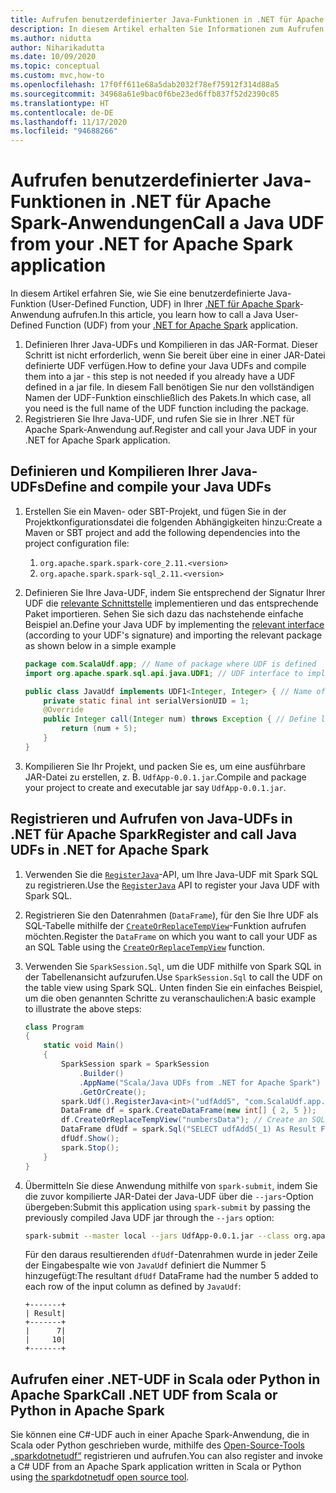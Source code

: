 ```yaml
---
title: Aufrufen benutzerdefinierter Java-Funktionen in .NET für Apache Spark-Anwendungen
description: In diesem Artikel erhalten Sie Informationen zum Aufrufen benutzerdefinierter Java-Funktionen in einer .NET für Apache Spark-Anwendung.
ms.author: nidutta
author: Niharikadutta
ms.date: 10/09/2020
ms.topic: conceptual
ms.custom: mvc,how-to
ms.openlocfilehash: 17f0ff611e68a5dab2032f78ef75912f314d88a5
ms.sourcegitcommit: 34968a61e9bac0f6be23ed6ffb837f52d2390c85
ms.translationtype: HT
ms.contentlocale: de-DE
ms.lasthandoff: 11/17/2020
ms.locfileid: "94688266"
---
```

# <a name="call-a-java-udf-from-your-net-for-apache-spark-application"></a><span data-ttu-id="7fff2-103">Aufrufen benutzerdefinierter Java-Funktionen in .NET für Apache Spark-Anwendungen</span><span class="sxs-lookup"><span data-stu-id="7fff2-103">Call a Java UDF from your .NET for Apache Spark application</span></span>

<span data-ttu-id="7fff2-104">In diesem Artikel erfahren Sie, wie Sie eine benutzerdefinierte Java-Funktion (User-Defined Function, UDF) in Ihrer [.NET für Apache Spark](https://github.com/dotnet/spark)-Anwendung aufrufen.</span><span class="sxs-lookup"><span data-stu-id="7fff2-104">In this article, you learn how to call a Java User-Defined Function (UDF) from your [.NET for Apache Spark](https://github.com/dotnet/spark) application.</span></span>

1. <span data-ttu-id="7fff2-105">Definieren Ihrer Java-UDFs und Kompilieren in das JAR-Format. Dieser Schritt ist nicht erforderlich, wenn Sie bereit über eine in einer JAR-Datei definierte UDF verfügen.</span><span class="sxs-lookup"><span data-stu-id="7fff2-105">How to define your Java UDFs and compile them into a jar - this step is not needed if you already have a UDF defined in a jar file.</span></span> <span data-ttu-id="7fff2-106">In diesem Fall benötigen Sie nur den vollständigen Namen der UDF-Funktion einschließlich des Pakets.</span><span class="sxs-lookup"><span data-stu-id="7fff2-106">In which case, all you need is the full name of the UDF function including the package.</span></span>
2. <span data-ttu-id="7fff2-107">Registrieren Sie Ihre Java-UDF, und rufen Sie sie in Ihrer .NET für Apache Spark-Anwendung auf.</span><span class="sxs-lookup"><span data-stu-id="7fff2-107">Register and call your Java UDF in your .NET for Apache Spark application.</span></span>

## <a name="define-and-compile-your-java-udfs"></a><span data-ttu-id="7fff2-108">Definieren und Kompilieren Ihrer Java-UDFs</span><span class="sxs-lookup"><span data-stu-id="7fff2-108">Define and compile your Java UDFs</span></span>

1. <span data-ttu-id="7fff2-109">Erstellen Sie ein Maven- oder SBT-Projekt, und fügen Sie in der Projektkonfigurationsdatei die folgenden Abhängigkeiten hinzu:</span><span class="sxs-lookup"><span data-stu-id="7fff2-109">Create a Maven or SBT project and add the following dependencies into the project configuration file:</span></span>
    1. `org.apache.spark.spark-core_2.11.<version>`
    2. `org.apache.spark.spark-sql_2.11.<version>`
2. <span data-ttu-id="7fff2-110">Definieren Sie Ihre Java-UDF, indem Sie entsprechend der Signatur Ihrer UDF die [relevante Schnittstelle](https://github.com/apache/spark/blob/master/sql/core/src/main/java/org/apache/spark/sql/api/java/UDF1.java) implementieren und das entsprechende Paket importieren. Sehen Sie sich dazu das nachstehende einfache Beispiel an.</span><span class="sxs-lookup"><span data-stu-id="7fff2-110">Define your Java UDF by implementing the [relevant interface](https://github.com/apache/spark/blob/master/sql/core/src/main/java/org/apache/spark/sql/api/java/UDF1.java) (according to your UDF's signature) and importing the relevant package as shown below in a simple example</span></span>

    ```java
    package com.ScalaUdf.app; // Name of package where UDF is defined
    import org.apache.spark.sql.api.java.UDF1; // UDF interface to implement

    public class JavaUdf implements UDF1<Integer, Integer> { // Name of the Java UDF
        private static final int serialVersionUID = 1;
        @Override
        public Integer call(Integer num) throws Exception { // Define logic of UDF
            return (num + 5);
        }
    }
    ```

3. <span data-ttu-id="7fff2-111">Kompilieren Sie Ihr Projekt, und packen Sie es, um eine ausführbare JAR-Datei zu erstellen, z. B. `UdfApp-0.0.1.jar`.</span><span class="sxs-lookup"><span data-stu-id="7fff2-111">Compile and package your project to create and executable jar say `UdfApp-0.0.1.jar`.</span></span>

## <a name="register-and-call-java-udfs-in-net-for-apache-spark"></a><span data-ttu-id="7fff2-112">Registrieren und Aufrufen von Java-UDFs in .NET für Apache Spark</span><span class="sxs-lookup"><span data-stu-id="7fff2-112">Register and call Java UDFs in .NET for Apache Spark</span></span>

1. <span data-ttu-id="7fff2-113">Verwenden Sie die [`RegisterJava`](https://github.com/dotnet/spark/blob/8dcdcdc7c60d5f42cba5a90f1346d854ab5bf7bb/src/csharp/Microsoft.Spark/Sql/UDFRegistration.cs#L424)-API, um Ihre Java-UDF mit Spark SQL zu registrieren.</span><span class="sxs-lookup"><span data-stu-id="7fff2-113">Use the [`RegisterJava`](https://github.com/dotnet/spark/blob/8dcdcdc7c60d5f42cba5a90f1346d854ab5bf7bb/src/csharp/Microsoft.Spark/Sql/UDFRegistration.cs#L424) API to register your Java UDF with Spark SQL.</span></span>
2. <span data-ttu-id="7fff2-114">Registrieren Sie den Datenrahmen (`DataFrame`), für den Sie Ihre UDF als SQL-Tabelle mithilfe der [`CreateOrReplaceTempView`](https://github.com/dotnet/spark/blob/master/src/csharp/Microsoft.Spark/Sql/DataFrame.cs#L982)-Funktion aufrufen möchten.</span><span class="sxs-lookup"><span data-stu-id="7fff2-114">Register the `DataFrame` on which you want to call your UDF as an SQL Table using the [`CreateOrReplaceTempView`](https://github.com/dotnet/spark/blob/master/src/csharp/Microsoft.Spark/Sql/DataFrame.cs#L982) function.</span></span>
3. <span data-ttu-id="7fff2-115">Verwenden Sie `SparkSession.Sql`, um die UDF mithilfe von Spark SQL in der Tabellenansicht aufzurufen.</span><span class="sxs-lookup"><span data-stu-id="7fff2-115">Use `SparkSession.Sql` to call the UDF on the table view using Spark SQL.</span></span>
<span data-ttu-id="7fff2-116">Unten finden Sie ein einfaches Beispiel, um die oben genannten Schritte zu veranschaulichen:</span><span class="sxs-lookup"><span data-stu-id="7fff2-116">A basic example to illustrate the above steps:</span></span>

    ```csharp
    class Program
    {
        static void Main()
        {
            SparkSession spark = SparkSession
                .Builder()
                .AppName("Scala/Java UDFs from .NET for Apache Spark")
                .GetOrCreate();
            spark.Udf().RegisterJava<int>("udfAdd5", "com.ScalaUdf.app.JavaUdf"); // Register your Java UDF as 'udfAdd5'
            DataFrame df = spark.CreateDataFrame(new int[] { 2, 5 });
            df.CreateOrReplaceTempView("numbersData"); // Create an SQL table from the DataFrame `df`
            DataFrame dfUdf = spark.Sql("SELECT udfAdd5(_1) As Result FROM numbersData"); // Call the registered UDF on the table
            dfUdf.Show();
            spark.Stop();
        }
    }
    ```

4. <span data-ttu-id="7fff2-117">Übermitteln Sie diese Anwendung mithilfe von `spark-submit`, indem Sie die zuvor kompilierte JAR-Datei der Java-UDF über die `--jars`-Option übergeben:</span><span class="sxs-lookup"><span data-stu-id="7fff2-117">Submit this application using `spark-submit` by passing the previously compiled Java UDF jar through the `--jars` option:</span></span>

    ```bash
    spark-submit --master local --jars UdfApp-0.0.1.jar --class org.apache.spark.deploy.dotnet.DotnetRunner microsoft-spark-2-4_2.11-1.0.0.jar InterRuntimeUDFs.exe
    ```

    <span data-ttu-id="7fff2-118">Für den daraus resultierenden `dfUdf`-Datenrahmen wurde in jeder Zeile der Eingabespalte wie von `JavaUdf` definiert die Nummer 5 hinzugefügt:</span><span class="sxs-lookup"><span data-stu-id="7fff2-118">The resultant `dfUdf` DataFrame had the number 5 added to each row of the input column as defined by `JavaUdf`:</span></span>

    ```text
    +-------+
    | Result|
    +-------+
    |      7|
    |     10|
    +-------+
    ```

## <a name="call-net-udf-from-scala-or-python-in-apache-spark"></a><span data-ttu-id="7fff2-119">Aufrufen einer .NET-UDF in Scala oder Python in Apache Spark</span><span class="sxs-lookup"><span data-stu-id="7fff2-119">Call .NET UDF from Scala or Python in Apache Spark</span></span>

<span data-ttu-id="7fff2-120">Sie können eine C#-UDF auch in einer Apache Spark-Anwendung, die in Scala oder Python geschrieben wurde, mithilfe des [Open-Source-Tools „sparkdotnetudf“](https://github.com/imback82/sparkdotnetudf) registrieren und aufrufen.</span><span class="sxs-lookup"><span data-stu-id="7fff2-120">You can also register and invoke a C# UDF from an Apache Spark application written in Scala or Python using [the sparkdotnetudf open source tool](https://github.com/imback82/sparkdotnetudf).</span></span>
